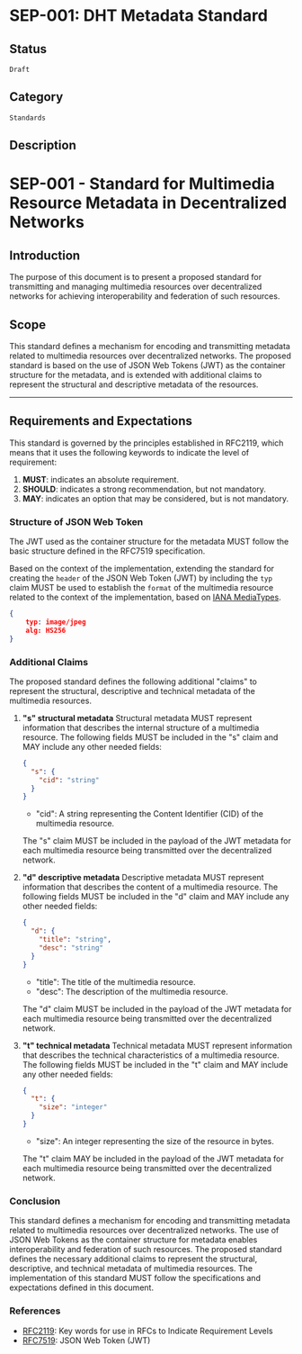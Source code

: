 # SEP-001: DHT Metadata Standard

## Status

```text
Draft
```

## Category

```text
Standards
```

## Description

# **SEP-001 - Standard for Multimedia Resource Metadata in Decentralized Networks**

## Introduction

The purpose of this document is to present a proposed standard for transmitting and managing multimedia resources over decentralized networks for achieving interoperability and federation of such resources.

## Scope

This standard defines a mechanism for encoding and transmitting metadata related to multimedia resources over decentralized networks. The proposed standard is based on the use of JSON Web Tokens (JWT) as the container structure for the metadata, and is extended with additional claims to represent the structural and descriptive metadata of the resources.

---

## Requirements and Expectations

This standard is governed by the principles established in RFC2119, which means that it uses the following keywords to indicate the level of requirement:

1. **MUST**: indicates an absolute requirement.
2. **SHOULD**: indicates a strong recommendation, but not mandatory.
3. **MAY**: indicates an option that may be considered, but is not mandatory.

### Structure of JSON Web Token

The JWT used as the container structure for the metadata MUST follow the basic structure defined in the RFC7519 specification.

Based on the context of the implementation, extending the standard for creating the `header` of the JSON Web Token (JWT) by including the `typ` claim MUST be used to establish the `format` of the multimedia resource related to the context of the implementation, based on [IANA MediaTypes](https://www.iana.org/assignments/media-types/media-types.xhtml).

```json
{
    typ: image/jpeg
    alg: HS256
}
```

### Additional Claims

The proposed standard defines the following additional "claims" to represent the structural, descriptive and technical metadata of the multimedia resources.

1. **"s" structural metadata**
    Structural metadata MUST represent information that describes the internal structure of a multimedia resource. The following fields MUST be included in the "s" claim and MAY include any other needed fields:

    ```json
    {
      "s": {
        "cid": "string"
      }
    }
    ```

    * "cid": A string representing the Content Identifier (CID) of the multimedia resource.

    The "s" claim MUST be included in the payload of the JWT metadata for each multimedia resource being transmitted over the decentralized network.

2. **"d" descriptive metadata**
    Descriptive metadata MUST represent information that describes the content of a multimedia resource. The following fields MUST be included in the "d" claim and MAY include any other needed fields:

    ```json
    {
      "d": {
        "title": "string",
        "desc": "string"
      }
    }
    ```

    * "title": The title of the multimedia resource.
    * "desc": The description of the multimedia resource.

    The "d" claim MUST be included in the payload of the JWT metadata for each multimedia resource being transmitted over the decentralized network.

3. **"t" technical metadata**
    Technical metadata MUST represent information that describes the technical characteristics of a multimedia resource. The following fields MUST be included in the "t" claim and MAY include any other needed fields:

    ```json
    {
      "t": {
        "size": "integer"
      }
    }
    ```

    * "size": An integer representing the size of the resource in bytes.

    The "t" claim MAY be included in the payload of the JWT metadata for each multimedia resource being transmitted over the decentralized network.

### Conclusion

This standard defines a mechanism for encoding and transmitting metadata related to multimedia resources over decentralized networks. The use of JSON Web Tokens as the container structure for metadata enables interoperability and federation of such resources. The proposed standard defines the necessary additional claims to represent the structural, descriptive, and technical metadata of multimedia resources. The implementation of this standard MUST follow the specifications and expectations defined in this document.

### References

* [RFC2119](https://www.rfc-editor.org/rfc/rfc2119): Key words for use in RFCs to Indicate Requirement Levels
* [RFC7519](https://www.rfc-editor.org/rfc/rfc7519#section-4.1): JSON Web Token (JWT)
